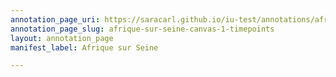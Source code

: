 ```yaml
---
annotation_page_uri: https://saracarl.github.io/iu-test/annotations/afrique-sur-seine-canvas-1-timepoints.json
annotation_page_slug: afrique-sur-seine-canvas-1-timepoints
layout: annotation_page
manifest_label: Afrique sur Seine

---
```

